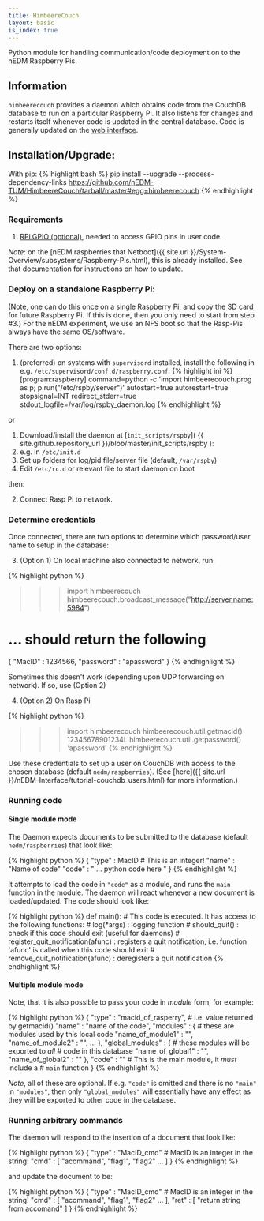 ```yaml
---
title: HimbeereCouch
layout: basic
is_index: true
---
```


Python module for handling communication/code deployment on to the nEDM
Raspberry Pis.

## Information

`himbeerecouch` provides a daemon which obtains code from the CouchDB database
to run on a particular Raspberry Pi.  It also listens for changes and restarts
itself whenever code is updated in the central database.  Code is generally
updated on the [web interface](http://db.nedm1/page/control/nedm/raspberries).

## Installation/Upgrade:

With pip:
{% highlight bash %}
pip install --upgrade --process-dependency-links https://github.com/nEDM-TUM/HimbeereCouch/tarball/master#egg=himbeerecouch
{% endhighlight %}

### Requirements

1. [RPi.GPIO (optional)](https://pypi.python.org/pypi/RPi.GPIO), needed to access GPIO pins in user code.

_Note_: on the
[nEDM raspberries that Netboot]({{ site.url }}/System-Overview/subsystems/Raspberry-Pis.html), this is already installed.
See that documentation for instructions on how to update.

### Deploy on a standalone Raspberry Pi:
(Note, one can do this once on a single Raspberry Pi, and
copy the SD card for future Raspberry Pi.  If this is done, then you only need
to start from step #3.)  For the nEDM experiment, we use an NFS boot so that
the Rasp-Pis always have the same OS/software.

There are two options:

1.  (preferred) on systems with `supervisord` installed, install the following in e.g. `/etc/supervisord/conf.d/raspberry.conf`:
{% highlight ini %}
[program:raspberry]
command=python -c 'import himbeerecouch.prog as p; p.run("/etc/rspby/server")'
autostart=true
autorestart=true
stopsignal=INT
redirect_stderr=true
stdout_logfile=/var/log/rspby_daemon.log
{% endhighlight %}

or

1.  Download/install the daemon at [`init_scripts/rspby`]( {{ site.github.repository_url }}/blob/master/init_scripts/rspby ):
  1. e.g. in ```/etc/init.d```
  1. Set up folders for log/pid file/server file (default, ```/var/rspby```)
  1. Edit ```/etc/rc.d``` or relevant file to start daemon on boot

then:

2. Connect Rasp Pi to network.

### Determine credentials

Once connected, there are two options to determine which password/user name to
setup in the database:

3. (Option 1) On local machine also connected to network, run:

{% highlight python %}
>>> import himbeerecouch
>>> himbeerecouch.broadcast_message("http://server.name:5984")
# ... should return the following
{ "MacID" : 1234566, "password" : "apassword" }
{% endhighlight %}

  Sometimes this doesn't work (depending upon UDP forwarding on network).  If so, use (Option 2)

4. (Option 2) On Rasp Pi

{% highlight python %}
>>> import himbeerecouch
>>> himbeerecouch.util.getmacid()
12345678901234L
>>> himbeerecouch.util.getpassword()
'apassword'
{% endhighlight %}

Use these credentials to set up a user on CouchDB with access to the chosen
database (default `nedm/raspberries`).  (See [here]({{ site.url }}/nEDM-Interface/tutorial-couchdb_users.html)
for more information.)

### Running code

#### Single module mode
The Daemon expects documents to be submitted to the database (default
`nedm/raspberries`) that look like:

{% highlight python %}
{
  "type" : MacID # This is an integer!
  "name" : "Name of code"
  "code" : "   ... python code here "
}
{% endhighlight %}

It attempts to load the code in `"code"` as a module, and runs the `main`
function in the module.  The daemon will react whenever a new document is
loaded/updated.  The code should look like:

{% highlight python %}
def main():
    # This code is executed.  It has access to the following functions:
    #     log(*args)  : logging function
    #     should_quit()  : check if this code should exit (useful for daemons)
    #     register_quit_notification(afunc)  : registers a quit notification, i.e. function 'afunc' is called when this code should exit
    #     remove_quit_notification(afunc)  : deregisters a quit notification
{% endhighlight %}

#### Multiple module mode
Note, that it is also possible to pass your code in _module_ form, for example:

{% highlight python %}
{
  "type" : "macid_of_rasperry<int>", # i.e. value returned by getmacid()
  "name" : "name of the code",
  "modules" : { # these are modules used by this local code
    "name_of_module1" : "<python code>",
    "name_of_module2" : "<python code>",
    ...
  },
  "global_modules" : { # these modules will be exported to *all*
                       # code in this database
    "name_of_global1" : "<python code>",
    "name_of_global2" : "<python code>"
  },
  "code" : "<python code>" # This is the main module, it *must* include a
                           # `main` function
}
{% endhighlight %}

*Note*, all of these are optional.  If e.g. `"code"` is omitted and there is no `"main"` in `"modules"`, then only
`"global_modules"` will essentially have any effect as they will be exported
to other code in the database.

### Running arbitrary commands

The daemon will respond to the insertion of a document that look like:

{% highlight python %}
{
  "type" : "MacID_cmd" # MacID is an integer in the string!
  "cmd" : [ "acommand", "flag1", "flag2" ... ]
}
{% endhighlight %}

and update the document to be:

{% highlight python %}
{
  "type" : "MacID_cmd" # MacID is an integer in the string!
  "cmd" : [ "acommand", "flag1", "flag2" ... ],
  "ret" : [ "return string from accomand" ]
}
{% endhighlight %}

